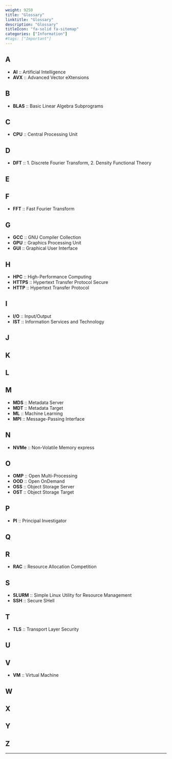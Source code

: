 ```yaml
---
weight: 9250
title: "Glossary"
linktitle: "Glossary"
description: "Glossary"
titleIcon: "fa-solid fa-sitemap"
categories: ["Information"]
#tags: ["Important"]
---
```


## A

* __AI__ :: Artificial Intelligence
* __AVX__ :: Advanced Vector eXtensions

## B

* __BLAS__ :: Basic Linear Algebra Subprograms

## C

* __CPU__ :: Central Processing Unit

## D

* __DFT__ :: 1. Discrete Fourier Transform, 2. Density Functional Theory

## E

## F

* __FFT__ :: Fast Fourier Transform

## G

* __GCC__ :: GNU Compiler Collection
* __GPU__ :: Graphics Processing Unit
* __GUI__ :: Graphical User Interface

## H

* __HPC__ :: High-Performance Computing
* __HTTPS__ :: Hypertext Transfer Protocol Secure
* __HTTP__ :: Hypertext Transfer Protocol

## I

* __I/O__ :: Input/Output
* __IST__ :: Information Services and Technology
## J

## K

## L

## M

* __MDS__ :: Metadata Server
* __MDT__ :: Metadata Target
* __ML__ :: Machine Learning
* __MPI__ :: Message-Passing Interface

## N

* __NVMe__ :: Non-Volatile Memory express

## O

* __OMP__ :: Open Multi-Processing
* __OOD__ :: Open OnDemand
* __OSS__ :: Object Storage Server
* __OST__ :: Object Storage Target

## P

* __PI__ :: Principal Investigator

## Q

## R

* __RAC__ :: Resource Allocation Competition 

## S

* __SLURM__ :: Simple Linux Utility for Resource Management
* __SSH__ :: Secure SHell

## T

* __TLS__ :: Transport Layer Security

## U

## V

* __VM__ :: Virtual Machine

## W

## X

## Y

## Z

---

<!-- Changes and update:
* 
*
*
-->
